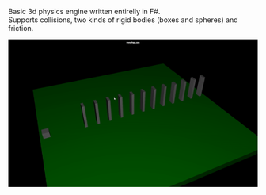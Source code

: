 Basic 3d physics engine written entirelly in F#. <BR>
Supports collisions, two kinds of rigid bodies (boxes and spheres) and friction. <BR>

![Gui2024-03-0818-33-51-47-ezgif.com-video-to-gif-converter.gif](Gui2024-03-0818-33-51-47-ezgif.com-video-to-gif-converter.gif)